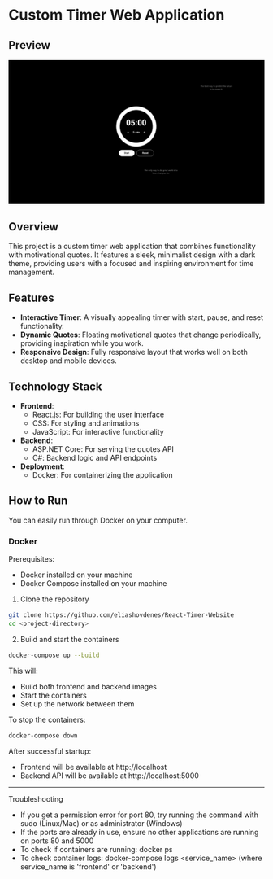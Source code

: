 # Custom Timer Web Application

## Preview

![preview](image.png)

## Overview

This project is a custom timer web application that combines functionality with motivational quotes. It features a sleek, minimalist design with a dark theme, providing users with a focused and inspiring environment for time management.

## Features

- **Interactive Timer**: A visually appealing timer with start, pause, and reset functionality.
- **Dynamic Quotes**: Floating motivational quotes that change periodically, providing inspiration while you work.
- **Responsive Design**: Fully responsive layout that works well on both desktop and mobile devices.

## Technology Stack

- **Frontend**:
  - React.js: For building the user interface
  - CSS: For styling and animations
  - JavaScript: For interactive functionality
- **Backend**:
  - ASP.NET Core: For serving the quotes API
  - C#: Backend logic and API endpoints
- **Deployment**:
  - Docker: For containerizing the application

## How to Run

You can easily run through Docker on your computer.

### Docker

Prerequisites:

- Docker installed on your machine
- Docker Compose installed on your machine

1. Clone the repository

```bash
git clone https://github.com/eliashovdenes/React-Timer-Website
cd <project-directory>
```

2. Build and start the containers

```bash
docker-compose up --build
```

This will:

- Build both frontend and backend images
- Start the containers
- Set up the network between them

To stop the containers:

```bash
docker-compose down
```

After successful startup:

- Frontend will be available at http://localhost
- Backend API will be available at http://localhost:5000

---

Troubleshooting

- If you get a permission error for port 80, try running the command with sudo (Linux/Mac) or as administrator (Windows)
- If the ports are already in use, ensure no other applications are running on ports 80 and 5000
- To check if containers are running: docker ps
- To check container logs: docker-compose logs <service_name> (where service_name is 'frontend' or 'backend')
